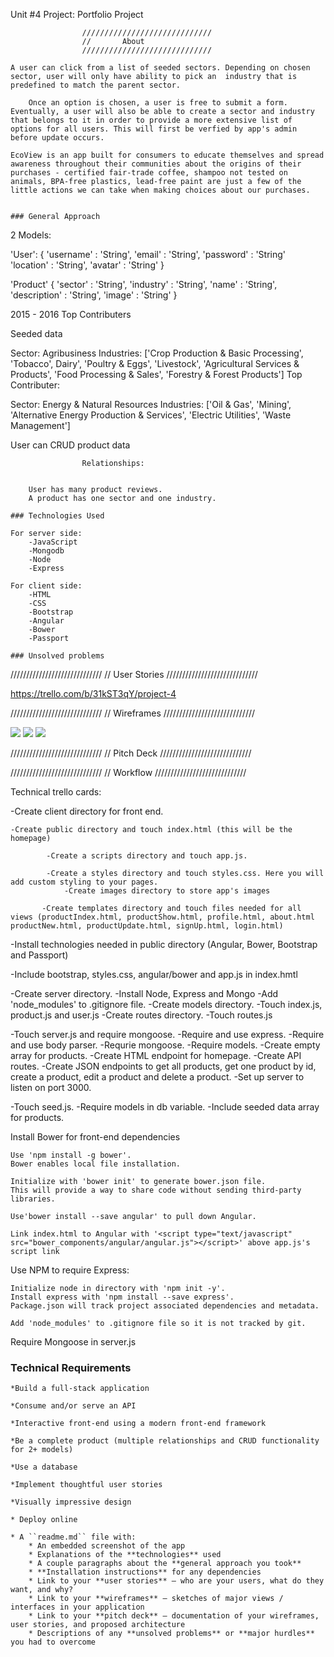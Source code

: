 Unit #4 Project: Portfolio Project

                       
                    /////////////////////////////
                    //       About
                    /////////////////////////////

    A user can click from a list of seeded sectors. Depending on chosen sector, user will only have ability to pick an  industry that is predefined to match the parent sector.

        Once an option is chosen, a user is free to submit a form. Eventually, a user will also be able to create a sector and industry that belongs to it in order to provide a more extensive list of options for all users. This will first be verfied by app's admin before update occurs. 

    EcoView is an app built for consumers to educate themselves and spread awareness throughout their communities about the origins of their purchases - certified fair-trade coffee, shampoo not tested on animals, BPA-free plastics, lead-free paint are just a few of the little actions we can take when making choices about our purchases. 


    ### General Approach 

2 Models: 

'User': 
{
    'username' : 'String',
    'email' : 'String',
    'password' : 'String'
    'location' : 'String',
    'avatar' : 'String'
}

  
'Product' 
{
    'sector' : 'String',
    'industry' : 'String',
    'name' : 'String',
    'description' : 'String',
    'image' : 'String'
}

 
2015 - 2016 Top Contributers

Seeded data

Sector: Agribusiness
Industries: ['Crop Production & Basic Processing', 'Tobacco', Dairy', 'Poultry & Eggs', 'Livestock', 'Agricultural Services & Products',  'Food Processing & Sales', 'Forestry & Forest Products']
Top Contributer: 

Sector: Energy & Natural Resources
Industries: ['Oil & Gas', 'Mining', 'Alternative Energy Production & Services', 'Electric Utilities', 'Waste Management']


User can CRUD product data

                    Relationships:

        
        User has many product reviews. 
        A product has one sector and one industry.

    ### Technologies Used

    For server side:
        -JavaScript
        -Mongodb
        -Node
        -Express

    For client side:
        -HTML
        -CSS
        -Bootstrap
        -Angular
        -Bower
        -Passport

    ### Unsolved problems 

    

/////////////////////////////
//      User Stories
/////////////////////////////

https://trello.com/b/31kST3qY/project-4

/////////////////////////////
//      Wireframes
/////////////////////////////

<img src='/Eireframes/Home.png'/>
<img src='Wireframes/Sign_Up.png'/>
<img src='Wireframes/Login.png'/>
<img src=''/>

/////////////////////////////
//      Pitch Deck
/////////////////////////////

/////////////////////////////
//      Workflow
/////////////////////////////

Technical trello cards:



-Create client directory for front end.

    -Create public directory and touch index.html (this will be the homepage)

            -Create a scripts directory and touch app.js.
            
            -Create a styles directory and touch styles.css. Here you will add custom styling to your pages.      
                -Create images directory to store app's images
            
           -Create templates directory and touch files needed for all views (productIndex.html, productShow.html, profile.html, about.html productNew.html, productUpdate.html, signUp.html, login.html)
    
 -Install technologies needed in public directory (Angular, Bower, Bootstrap and Passport) 

-Include bootstrap, styles.css, angular/bower and app.js in index.hmtl 

-Create server directory.
-Install Node, Express and Mongo
    -Add 'node_modules' to .gitignore file.
    -Create models directory. 
        -Touch index.js, product.js and user.js
    -Create routes directory.
        -Touch routes.js



-Touch server.js and require mongoose.
    -Require and use express.
    -Require and use body parser.
    -Requrie mongoose.
    -Require models.
    -Create empty array for products. 
    -Create HTML endpoint for homepage.
    -Create API routes.
    -Create JSON endpoints to get all products, get one product by id, create a product, edit a product and delete a product.
    -Set up server to listen on port 3000.

-Touch seed.js. 
    -Require models in db variable. 
    -Include seeded data array for products.

    







Install Bower for front-end dependencies 
    
    Use 'npm install -g bower'. 
    Bower enables local file installation. 
    
    Initialize with 'bower init' to generate bower.json file. 
    This will provide a way to share code without sending third-party libraries.

    Use'bower install --save angular' to pull down Angular.

    Link index.html to Angular with '<script type="text/javascript" src="bower_components/angular/angular.js"></script>' above app.js's script link

Use NPM to require Express:
    
    Initialize node in directory with 'npm init -y'.
    Install express with 'npm install --save express'.
    Package.json will track project associated dependencies and metadata.
    
    Add 'node_modules' to .gitignore file so it is not tracked by git.

Require Mongoose in server.js




### Technical Requirements

    *Build a full-stack application

    *Consume and/or serve an API

    *Interactive front-end using a modern front-end framework

    *Be a complete product (multiple relationships and CRUD functionality for 2+ models)

    *Use a database

    *Implement thoughtful user stories

    *Visually impressive design

    * Deploy online

    * A ``readme.md`` file with:
        * An embedded screenshot of the app
        * Explanations of the **technologies** used
        * A couple paragraphs about the **general approach you took**
        * **Installation instructions** for any dependencies
        * Link to your **user stories** – who are your users, what do they want, and why?
        * Link to your **wireframes** – sketches of major views / interfaces in your application
        * Link to your **pitch deck** – documentation of your wireframes, user stories, and proposed architecture
        * Descriptions of any **unsolved problems** or **major hurdles** you had to overcome
